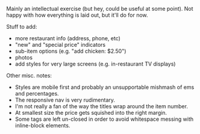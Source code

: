 Mainly an intellectual exercise (but hey, could be useful at some point). Not happy with how everything is laid out, but it'll do for now.

Stuff to add:

* more restaurant info (address, phone, etc)
* "new" and "special price" indicators
* sub-item options (e.g. "add chicken: $2.50")
* photos
* add styles for very large screens (e.g. in-restaurant TV displays)

Other misc. notes:

* Styles are mobile first and probably an unsupportable mishmash of ems and percentages.
* The responsive nav is very rudimentary.
* I'm not really a fan of the way the titles wrap around the item number.
* At smallest size the price gets squished into the right margin.
* Some tags are left un-closed in order to avoid whitespace messing with inline-block elements.